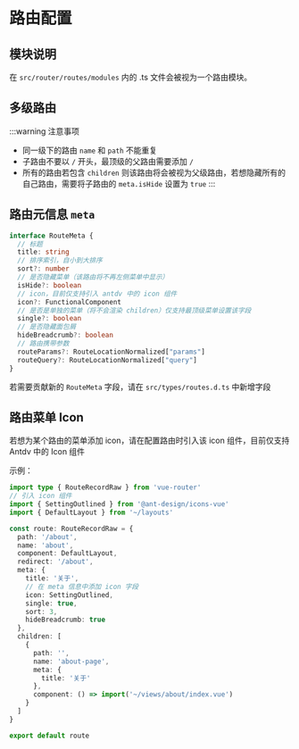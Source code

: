 # 路由配置

## 模块说明

在 `src/router/routes/modules` 内的 .ts 文件会被视为一个路由模块。

## 多级路由

:::warning 注意事项
- 同一级下的路由 `name` 和 `path` 不能重复
- 子路由不要以 `/` 开头，最顶级的父路由需要添加 `/`
- 所有的路由若包含 `children` 则该路由将会被视为父级路由，若想隐藏所有的自己路由，需要将子路由的 `meta.isHide` 设置为 `true`
:::

## 路由元信息 `meta`

```ts
interface RouteMeta {
  // 标题
  title: string
  // 排序索引，自小到大排序
  sort?: number
  // 是否隐藏菜单（该路由将不再左侧菜单中显示）
  isHide?: boolean
  // icon，目前仅支持引入 antdv 中的 icon 组件
  icon?: FunctionalComponent
  // 是否是单独的菜单（将不会渲染 children）仅支持最顶级菜单设置该字段
  single?: boolean
  // 是否隐藏面包屑
  hideBreadcrumb?: boolean
  // 路由携带参数
  routeParams?: RouteLocationNormalized["params"]
  routeQuery?: RouteLocationNormalized["query"]
}
```

若需要贡献新的 `RouteMeta` 字段，请在 `src/types/routes.d.ts` 中新增字段

## 路由菜单 Icon

若想为某个路由的菜单添加 icon，请在配置路由时引入该 icon 组件，目前仅支持 Antdv 中的 Icon 组件

示例：

```ts
import type { RouteRecordRaw } from 'vue-router'
// 引入 icon 组件
import { SettingOutlined } from '@ant-design/icons-vue'
import { DefaultLayout } from '~/layouts'

const route: RouteRecordRaw = {
  path: '/about',
  name: 'about',
  component: DefaultLayout,
  redirect: '/about',
  meta: {
    title: '关于',
    // 在 meta 信息中添加 icon 字段
    icon: SettingOutlined,
    single: true,
    sort: 3,
    hideBreadcrumb: true
  },
  children: [
    {
      path: '',
      name: 'about-page',
      meta: {
        title: '关于'
      },
      component: () => import('~/views/about/index.vue')
    }
  ]
}

export default route
```